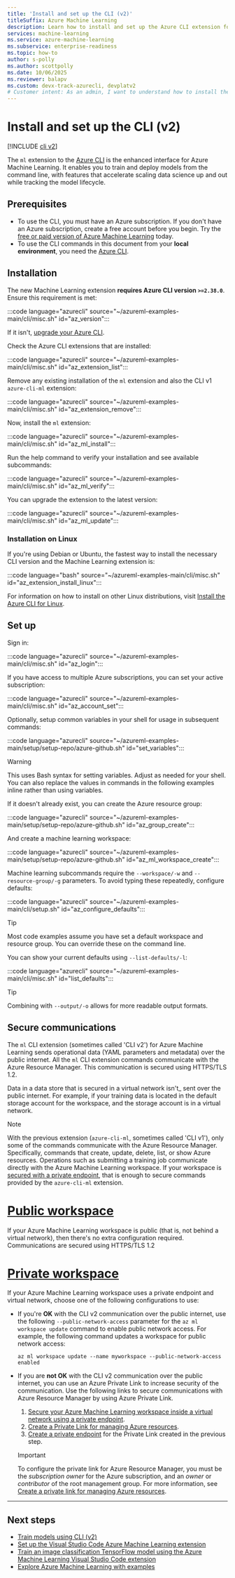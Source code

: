 ```yaml
---
title: 'Install and set up the CLI (v2)'
titleSuffix: Azure Machine Learning
description: Learn how to install and set up the Azure CLI extension for Machine Learning.
services: machine-learning
ms.service: azure-machine-learning
ms.subservice: enterprise-readiness
ms.topic: how-to
author: s-polly
ms.author: scottpolly
ms.date: 10/06/2025
ms.reviewer: balapv
ms.custom: devx-track-azurecli, devplatv2
# Customer intent: As an admin, I want to understand how to install the Azure CLI extension for Azure Machine Learning.
---
```


# Install and set up the CLI (v2)

[!INCLUDE [cli v2](includes/machine-learning-cli-v2.md)]



The `ml` extension to the [Azure CLI](/cli/azure/) is the enhanced interface for Azure Machine Learning. It enables you to train and deploy models from the command line, with features that accelerate scaling data science up and out while tracking the model lifecycle.

## Prerequisites

- To use the CLI, you must have an Azure subscription. If you don't have an Azure subscription, create a free account before you begin. Try the [free or paid version of Azure Machine Learning](https://azure.microsoft.com/free/) today.
- To use the CLI commands in this document from your **local environment**, you need the [Azure CLI](/cli/azure/install-azure-cli).

## Installation

The new Machine Learning extension **requires Azure CLI version `>=2.38.0`**. Ensure this requirement is met:

:::code language="azurecli" source="~/azureml-examples-main/cli/misc.sh" id="az_version":::

If it isn't, [upgrade your Azure CLI](/cli/azure/update-azure-cli).

Check the Azure CLI extensions that are installed:

:::code language="azurecli" source="~/azureml-examples-main/cli/misc.sh" id="az_extension_list":::

Remove any existing installation of the `ml` extension and also the CLI v1 `azure-cli-ml` extension:

:::code language="azurecli" source="~/azureml-examples-main/cli/misc.sh" id="az_extension_remove":::

Now, install the `ml` extension:

:::code language="azurecli" source="~/azureml-examples-main/cli/misc.sh" id="az_ml_install":::

Run the help command to verify your installation and see available subcommands:

:::code language="azurecli" source="~/azureml-examples-main/cli/misc.sh" id="az_ml_verify":::

You can upgrade the extension to the latest version:

:::code language="azurecli" source="~/azureml-examples-main/cli/misc.sh" id="az_ml_update":::

### Installation on Linux

If you're using Debian or Ubuntu, the fastest way to install the necessary CLI version and the Machine Learning extension is:

:::code language="bash" source="~/azureml-examples-main/cli/misc.sh" id="az_extension_install_linux":::

For information on how to install on other Linux distributions, visit [Install the Azure CLI for Linux](/cli/azure/install-azure-cli-linux).

## Set up

Sign in:

:::code language="azurecli" source="~/azureml-examples-main/cli/misc.sh" id="az_login":::

If you have access to multiple Azure subscriptions, you can set your active subscription:

:::code language="azurecli" source="~/azureml-examples-main/cli/misc.sh" id="az_account_set":::

Optionally, setup common variables in your shell for usage in subsequent commands:

:::code language="azurecli" source="~/azureml-examples-main/setup/setup-repo/azure-github.sh" id="set_variables":::

> [!WARNING]
> This uses Bash syntax for setting variables. Adjust as needed for your shell. You can also replace the values in commands in the following examples inline rather than using variables.

If it doesn't already exist, you can create the Azure resource group:

:::code language="azurecli" source="~/azureml-examples-main/setup/setup-repo/azure-github.sh" id="az_group_create":::

And create a machine learning workspace:

:::code language="azurecli" source="~/azureml-examples-main/setup/setup-repo/azure-github.sh" id="az_ml_workspace_create":::

Machine learning subcommands require the `--workspace/-w` and `--resource-group/-g` parameters. To avoid typing these repeatedly, configure defaults:

:::code language="azurecli" source="~/azureml-examples-main/cli/setup.sh" id="az_configure_defaults":::

> [!TIP]
> Most code examples assume you have set a default workspace and resource group. You can override these on the command line.

You can show your current defaults using `--list-defaults/-l`:

:::code language="azurecli" source="~/azureml-examples-main/cli/misc.sh" id="list_defaults":::

> [!TIP]
> Combining with `--output/-o` allows for more readable output formats.

## Secure communications

The `ml` CLI extension (sometimes called 'CLI v2') for Azure Machine Learning sends operational data (YAML parameters and metadata) over the public internet. All the `ml` CLI extension commands communicate with the Azure Resource Manager. This communication is secured using HTTPS/TLS 1.2.

Data in a data store that is secured in a virtual network isn't_ sent over the public internet. For example, if your training data is located in the default storage account for the workspace, and the storage account is in a virtual network.

> [!NOTE]
> With the previous extension (`azure-cli-ml`, sometimes called 'CLI v1'), only some of the commands communicate with the Azure Resource Manager. Specifically, commands that create, update, delete, list, or show Azure resources. Operations such as submitting a training job communicate directly with the Azure Machine Learning workspace. If your workspace is [secured with a private endpoint](how-to-configure-private-link.md), that is enough to secure commands provided by the `azure-cli-ml` extension.

# [Public workspace](#tab/public)

If your Azure Machine Learning workspace is public (that is, not behind a virtual network), then there's no extra configuration required. Communications are secured using HTTPS/TLS 1.2

# [Private workspace](#tab/private)

If your Azure Machine Learning workspace uses a private endpoint and virtual network, choose one of the following configurations to use:

* If you're __OK__ with the CLI v2 communication over the public internet, use the following `--public-network-access` parameter for the `az ml workspace update` command to enable public network access. For example, the following command updates a workspace for public network access:

    ```azurecli
    az ml workspace update --name myworkspace --public-network-access enabled
    ```

* If you are __not OK__ with the CLI v2 communication over the public internet, you can use an Azure Private Link to increase security of the communication. Use the following links to secure communications with Azure Resource Manager by using Azure Private Link.

    1. [Secure your Azure Machine Learning workspace inside a virtual network using a private endpoint](how-to-configure-private-link.md).
    2. [Create a Private Link for managing Azure resources](/azure/azure-resource-manager/management/create-private-link-access-portal). 
    3. [Create a private endpoint](/azure/azure-resource-manager/management/create-private-link-access-portal#create-private-endpoint) for the Private Link created in the previous step.

    > [!IMPORTANT]
    > To configure the private link for Azure Resource Manager, you must be the _subscription owner_ for the Azure subscription, and an _owner_ or _contributor_ of the root management group. For more information, see [Create a private link for managing Azure resources](/azure/azure-resource-manager/management/create-private-link-access-portal).

---

## Next steps

- [Train models using CLI (v2)](how-to-train-model.md)
- [Set up the Visual Studio Code Azure Machine Learning extension](how-to-setup-vs-code.md)
- [Train an image classification TensorFlow model using the Azure Machine Learning Visual Studio Code extension](tutorial-train-deploy-image-classification-model-vscode.md)
- [Explore Azure Machine Learning with examples](samples-notebooks.md)
